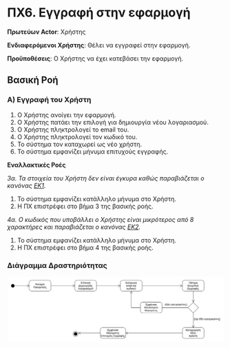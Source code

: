 <h1>ΠΧ6. Εγγραφή στην εφαρμογή</h1>

**Πρωτεύων Actor**: Χρήστης

**Ενδιαφερόμενοι Χρήστης**: Θέλει να εγγραφεί στην εφαρμογή.

**Προϋποθέσεις**: Ο Χρήστης να έχει κατεβάσει την εφαρμογή.

<h2>Βασική Ροή</h2>

<h3>Α) Εγγραφή του Χρήστη</h3>

1. Ο Χρήστης ανοίγει την εφαρμογή.
2. Ο Χρήστης πατάει την επιλογή για δημιουργία νέου λογαριασμού.
3. Ο Χρήστης πληκτρολογεί το email του.
4. Ο Χρήστης πληκτρολογεί τον κωδικό του.
5. Το σύστημα τον καταχωρεί ως νέο χρήστη.
6. Το σύστημα εμφανίζει μήνυμα επιτυχούς εγγραφής.


**Εναλλακτικές Ροές**

*3α. Τα στοιχεία του Χρήστη δεν είναι έγκυρα καθώς παραβιάζεται ο κανόνας [ΕΚ1](https://gitlab.com/softeng-2019-20/fin-assistant/-/blob/master/requirements/requirements.md#%CE%B5%CF%80%CE%B9%CF%87%CE%B5%CE%B9%CF%81%CE%B7%CF%83%CE%B9%CE%B1%CE%BA%CE%BF%CE%AF-%CE%BA%CE%B1%CE%BD%CF%8C%CE%BD%CE%B5%CF%82).*

 1. Το σύστημα εμφανίζει κατάλληλο μήνυμα στο Χρήστη.
 2. Η ΠΧ επιστρέφει στο βήμα 3 της βασικής ροής.

*4α. Ο κωδικός που υποβάλλει ο Χρήστης είναι μικρότερος από 8 χαρακτήρες και παραβιάζεται ο κανόνας [ΕΚ2](https://gitlab.com/softeng-2019-20/fin-assistant/-/blob/master/requirements/requirements.md#%CE%B5%CF%80%CE%B9%CF%87%CE%B5%CE%B9%CF%81%CE%B7%CF%83%CE%B9%CE%B1%CE%BA%CE%BF%CE%AF-%CE%BA%CE%B1%CE%BD%CF%8C%CE%BD%CE%B5%CF%82).*

 1. Το σύστημα εμφανίζει κατάλληλο μήνυμα στο Χρήστη.
 2. Η ΠΧ επιστρέφει στο βήμα 4 της βασικής ροής.

<h3>Διάγραμμα Δραστηριότητας</h3>

![Διάγραμμα Δραστηριότητας ΠΧ6](diagrams/uc6-activity-diagram.png)

